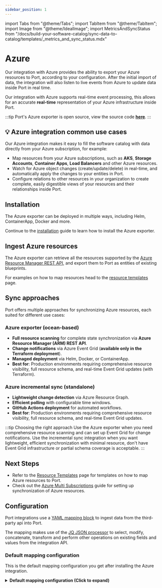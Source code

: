 ```yaml
---
sidebar_position: 1
---
```


import Tabs from "@theme/Tabs";
import TabItem from "@theme/TabItem";
import Image from "@theme/IdealImage";
import MetricsAndSyncStatus from "/docs/build-your-software-catalog/sync-data-to-catalog/templates/_metrics_and_sync_status.mdx"

# Azure

Our integration with Azure provides the ability to export your Azure resources to Port, according to your configuration.
After the initial import of data, the integration will also listen to live events from Azure to update data inside Port in real time.

Our integration with Azure supports real-time event processing, this allows for an accurate **real-time** representation of your Azure infrastructure inside Port.

:::tip
Port's Azure exporter is open source, view the source code [**here**](https://github.com/port-labs/ocean/tree/main/integrations/azure).
:::

## 💡 Azure integration common use cases

Our Azure integration makes it easy to fill the software catalog with data directly from your Azure subscription, for example:

- Map resources from your Azure subscriptions, such as **AKS**, **Storage Accounts**, **Container Apps**, **Load Balancers** and other Azure resources.
- Watch for Azure object changes (create/update/delete) in real-time, and automatically apply the changes to your entities in Port.
- Configure relations to other resources in your organization to create complete, easily digestible views of your resources and their relationships inside Port.

## Installation

The Azure exporter can be deployed in multiple ways, including Helm, ContainerApp, Docker and more.

Continue to the [installation](/build-your-software-catalog/sync-data-to-catalog/cloud-providers/azure/installation.md) guide to learn how to install the Azure exporter.

## Ingest Azure resources

The Azure exporter can retrieve all the resources supported by the [Azure Resource Manager REST API](https://learn.microsoft.com/en-us/rest/api/resources/resources/list), and export them to Port as entities of existing blueprints.

For examples on how to map resources head to the [resource templates](/build-your-software-catalog/sync-data-to-catalog/cloud-providers/azure/resource_templates/resource_templates.md) page.

## Sync approaches

Port offers multiple approaches for synchronizing Azure resources, each suited for different use cases:

### Azure exporter (ocean-based)
- **Full resource scanning** for complete state synchronization via **Azure Resource Manager (ARM) REST API**.
- **Change notifications** via Azure Event Grid (**available only in the Terraform deployment**).
- **Managed deployment** via Helm, Docker, or ContainerApp.
- **Best for**: Production environments requiring comprehensive resource visibility, full resource schema, and real-time Event Grid updates (with Terraform).

### Azure incremental sync (standalone)
- **Lightweight change detection** via Azure Resource Graph.
- **Efficient polling** with configurable time windows.
- **GitHub Actions deployment** for automated workflows.
- **Best for**: Production environments requiring comprehensive resource visibility, full resource schema, and real-time Event Grid updates.

:::tip Choosing the right approach
Use the Azure exporter when you need comprehensive resource scanning and can set up Event Grid for change notifications. Use the incremental sync integration when you want lightweight, efficient synchronization with minimal resource, don't have Event Grid infrastructure or partial schema coverage is acceptable.
:::

## Next Steps

- Refer to the [Resource Templates](/build-your-software-catalog/sync-data-to-catalog/cloud-providers/azure/resource_templates/resource_templates.md) page for templates on how to map Azure resources to Port.
- Check out the [Azure Multi Subscriptions](/build-your-software-catalog/sync-data-to-catalog/cloud-providers/azure/multi-subscriptions.md) guide for setting up synchronization of Azure resources.

## Configuration

Port integrations use a [YAML mapping block](/build-your-software-catalog/customize-integrations/configure-mapping#configuration-structure) to ingest data from the third-party api into Port.

The mapping makes use of the [JQ JSON processor](https://stedolan.github.io/jq/manual/) to select, modify, concatenate, transform and perform other operations on existing fields and values from the integration API.

### Default mapping configuration

This is the default mapping configuration you get after installing the Azure integration.

<details>
<summary><b>Default mapping configuration (Click to expand)</b></summary>

```yaml showLineNumbers
resources:
- kind: subscription
  selector:
    query: 'true'
    apiVersion: '2022-09-01'
  port:
    entity:
      mappings:
        identifier: .id
        title: .display_name
        blueprint: '"azureSubscription"'
        properties:
          tags: .tags
- kind: Microsoft.Resources/resourceGroups
  selector:
    query: 'true'
    apiVersion: '2022-09-01'
  port:
    entity:
      mappings:
        identifier: .id | split("/") | .[3] |= ascii_downcase |.[4] |= ascii_downcase
          | join("/")
        title: .name
        blueprint: '"azureResourceGroup"'
        properties:
          location: .location
          provisioningState: .properties.provisioningState + .properties.provisioning_state
          tags: .tags
        relations:
          subscription: .id | split("/") | .[1] |= ascii_downcase |.[2] |= ascii_downcase
            | .[:3] |join("/")
- kind: Microsoft.App/containerApps
  selector:
    query: 'true'
    apiVersion: '2022-03-01'
  port:
    entity:
      mappings:
        identifier: .id | split("/") | .[3] |= ascii_downcase |.[4] |= ascii_downcase
          | join("/")
        title: .name
        blueprint: '"azureCloudResource"'
        properties:
          location: .location
          type: .type
          tags: .tags
        relations:
          resource_group: .id | split("/") | .[3] |= ascii_downcase |.[4] |= ascii_downcase
            | .[:5] |join("/")
- kind: Microsoft.Storage/storageAccounts
  selector:
    query: 'true'
    apiVersion: '2023-01-01'
  port:
    entity:
      mappings:
        identifier: .id | split("/") | .[3] |= ascii_downcase |.[4] |= ascii_downcase
          | join("/")
        title: .name
        blueprint: '"azureCloudResource"'
        properties:
          location: .location
          type: .type
          tags: .tags
        relations:
          resource_group: .id | split("/") | .[3] |= ascii_downcase |.[4] |= ascii_downcase
            | .[:5] |join("/")
- kind: Microsoft.Compute/virtualMachines
  selector:
    query: 'true'
    apiVersion: '2023-03-01'
  port:
    entity:
      mappings:
        identifier: .id | split("/") | .[3] |= ascii_downcase |.[4] |= ascii_downcase
          | join("/")
        title: .name
        blueprint: '"azureCloudResource"'
        properties:
          location: .location
          type: .type
          tags: .tags
        relations:
          resource_group: .id | split("/") | .[3] |= ascii_downcase |.[4] |= ascii_downcase
            | .[:5] |join("/")
- kind: Microsoft.ContainerService/managedClusters
  selector:
    query: 'true'
    apiVersion: '2023-05-01'
  port:
    entity:
      mappings:
        identifier: .id | split("/") | .[3] |= ascii_downcase |.[4] |= ascii_downcase
          | join("/")
        title: .name
        blueprint: '"azureCloudResource"'
        properties:
          location: .location
          type: .type
          tags: .tags
        relations:
          resource_group: .id | split("/") | .[3] |= ascii_downcase |.[4] |= ascii_downcase
            | .[:5] |join("/")
- kind: Microsoft.Network/loadBalancers
  selector:
    query: 'true'
    apiVersion: '2023-02-01'
  port:
    entity:
      mappings:
        identifier: .id | split("/") | .[3] |= ascii_downcase |.[4] |= ascii_downcase
          | join("/")
        title: .name
        blueprint: '"azureCloudResource"'
        properties:
          location: .location
          type: .type
          tags: .tags
        relations:
          resource_group: .id | split("/") | .[3] |= ascii_downcase |.[4] |= ascii_downcase
            | .[:5] |join("/")
- kind: Microsoft.ServiceBus/namespaces
  selector:
    query: 'true'
    apiVersion: '2022-10-01-preview'
  port:
    entity:
      mappings:
        identifier: .id | split("/") | .[3] |= ascii_downcase |.[4] |= ascii_downcase
          | join("/")
        title: .name
        blueprint: '"azureServiceBusNamespace"'
        properties:
          location: .location
          type: .type
          sku: .sku
          provisioningState: .properties.provisioningState
          status: .properties.status
          createdAt: .properties.createdAt
          updatedAt: .properties.updatedAt
          serviceBusEndpoint: .properties.serviceBusEndpoint
          metricId: .properties.metricId
          tags: .tags
        relations:
          resource_group: .id | split("/") | .[3] |= ascii_downcase |.[4] |= ascii_downcase
            | .[:5] |join("/")
- kind: Microsoft.ServiceBus/namespaces/queues
  selector:
    query: 'true'
    apiVersion: '2022-10-01-preview'
  port:
    entity:
      mappings:
        identifier: .id | split("/") | .[3] |= ascii_downcase |.[4] |= ascii_downcase
          | join("/")
        title: .name
        blueprint: '"azureServiceBusQueue"'
        properties:
          type: .type
          createdAt: .properties.createdAt
          updatedAt: .properties.updatedAt
          accessedAt: .properties.accessedAt
          sizeInBytes: .properties.sizeInBytes
          messageCount: .properties.messageCount
          lockDuration: .properties.lockDuration
          maxSizeInMegabytes: .properties.maxSizeInMegabytes
          maxDeliveryCount: .properties.maxDeliveryCount
          enableBatchedOperations: .properties.enableBatchedOperations
          status: .properties.status
          enablePartitioning: .properties.enablePartitioning
          enableExpress: .properties.enableExpress
          requiresDuplicateDetection: .properties.requiresDuplicateDetection
          requiresSession: .properties.requiresSession
          defaultMessageTimeToLive: .properties.defaultMessageTimeToLive
          deadLetteringOnMessageExpiration: .properties.deadLetteringOnMessageExpiration
          supportOrdering: .properties.supportOrdering
        relations:
          namespace: .id | split("/") | .[3] |= ascii_downcase |.[4] |= ascii_downcase
            | .[:7] |join("/")
- kind: Microsoft.ServiceBus/namespaces/topics
  selector:
    query: 'true'
    apiVersion: '2022-10-01-preview'
  port:
    entity:
      mappings:
        identifier: .id | split("/") | .[3] |= ascii_downcase |.[4] |= ascii_downcase
          | join("/")
        title: .name
        blueprint: '"azureServiceBusTopic"'
        properties:
          type: .type
          createdAt: .properties.createdAt
          updatedAt: .properties.updatedAt
          accessedAt: .properties.accessedAt
          sizeInBytes: .properties.sizeInBytes
          subscriptionCount: .properties.subscriptionCount
          maxSizeInMegabytes: .properties.maxSizeInMegabytes
          enableBatchedOperations: .properties.enableBatchedOperations
          status: .properties.status
          enablePartitioning: .properties.enablePartitioning
          supportOrdering: .properties.supportOrdering
          requiresDuplicateDetection: .properties.requiresDuplicateDetection
          defaultMessageTimeToLive: .properties.defaultMessageTimeToLive
        relations:
          namespace: .id | split("/") | .[3] |= ascii_downcase |.[4] |= ascii_downcase
            | .[:7] |join("/")
- kind: Microsoft.ServiceBus/namespaces/topics/subscriptions
  selector:
    query: 'true'
    apiVersion: '2022-10-01-preview'
  port:
    entity:
      mappings:
        identifier: .id | split("/") | .[3] |= ascii_downcase |.[4] |= ascii_downcase
          | join("/")
        title: .name
        blueprint: '"azureServiceBusSubscription"'
        properties:
          type: .type
          createdAt: .properties.createdAt
          updatedAt: .properties.updatedAt
          accessedAt: .properties.accessedAt
          messageCount: .properties.messageCount
          maxDeliveryCount: .properties.maxDeliveryCount
          lockDuration: .properties.lockDuration
          enableBatchedOperations: .properties.enableBatchedOperations
          status: .properties.status
          requiresSession: .properties.requiresSession
          defaultMessageTimeToLive: .properties.defaultMessageTimeToLive
        relations:
          topic: .id | split("/") | .[3] |= ascii_downcase |.[4] |= ascii_downcase
            | .[:9] |join("/")
- kind: Microsoft.Insights/components
  selector:
    query: 'true'
    apiVersion: '2020-02-02'
  port:
    entity:
      mappings:
        identifier: .id | split("/") | .[3] |= ascii_downcase |.[4] |= ascii_downcase
          | join("/")
        title: .name
        blueprint: '"azureApplicationInsights"'
        properties:
          location: .location
          type: .type
          kind: .kind
          applicationType: .properties.Application_Type
          applicationId: .properties.AppId
          instrumentationKey: .properties.InstrumentationKey
          connectionString: .properties.ConnectionString
          provisioningState: .properties.provisioningState
          flowType: .properties.Flow_Type
          requestSource: .properties.Request_Source
          retentionInDays: .properties.RetentionInDays
          samplingPercentage: .properties.SamplingPercentage
          publicNetworkAccessForIngestion: .properties.publicNetworkAccessForIngestion
          publicNetworkAccessForQuery: .properties.publicNetworkAccessForQuery
          tags: .tags
        relations:
          resource_group: .id | split("/") | .[3] |= ascii_downcase |.[4] |= ascii_downcase
            | .[:5] |join("/")
- kind: Microsoft.KeyVault/vaults
  selector:
    query: 'true'
    apiVersion: '2023-07-01'
  port:
    entity:
      mappings:
        identifier: .id | split("/") | .[3] |= ascii_downcase |.[4] |= ascii_downcase
          | join("/")
        title: .name
        blueprint: '"azureKeyVault"'
        properties:
          location: .location
          type: .type
          tenantId: .properties.tenantId
          sku: .properties.sku
          vaultUri: .properties.vaultUri
          provisioningState: .properties.provisioningState
          enabledForDeployment: .properties.enabledForDeployment
          enabledForDiskEncryption: .properties.enabledForDiskEncryption
          enabledForTemplateDeployment: .properties.enabledForTemplateDeployment
          enableSoftDelete: .properties.enableSoftDelete
          softDeleteRetentionInDays: .properties.softDeleteRetentionInDays
          enableRbacAuthorization: .properties.enableRbacAuthorization
          enablePurgeProtection: .properties.enablePurgeProtection
          publicNetworkAccess: .properties.publicNetworkAccess
          networkAcls: .properties.networkAcls
          tags: .tags
        relations:
          resource_group: .id | split("/") | .[3] |= ascii_downcase |.[4] |= ascii_downcase
            | .[:5] |join("/")
```

</details>

<MetricsAndSyncStatus/>

